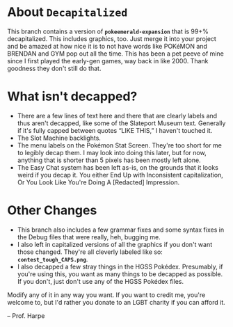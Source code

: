 # About **`Decapitalized`**
This branch contains a version of **`pokeemerald-expansion`** that is 99+% decapitalized. This includes graphics, too. Just merge it into your project and be amazed at how nice it is to not have words like POKéMON and BRENDAN and GYM pop out all the time. This has been a pet peeve of mine since I first played the early-gen games, way back in like 2000. Thank goodness they don't still do that.

# What isn't decapped?
- There are a few lines of text here and there that are clearly labels and thus aren't decapped, like some of the Slateport Museum text. Generally if it's fully capped between quotes “LIKE THIS,” I haven't touched it.
- The Slot Machine backlights.
- The menu labels on the Pokémon Stat Screen. They're too short for me to legibly decap them. I may look into doing this later, but for now, anything that is shorter than 5 pixels has been mostly left alone.
- The Easy Chat system has been left as-is, on the grounds that it looks weird if you decap it. You either End Up with Inconsistent capitalization, Or You Look Like You're Doing A \[Redacted\] Impression.

# Other Changes
- This branch also includes a few grammar fixes and some syntax fixes in the Debug files that were really, heh, bugging me.
- I also left in capitalized versions of all the graphics if you don't want those changed. They're all cleverly labeled like so: **`contest_tough_CAPS.png`**.
- I also decapped a few stray things in the HGSS Pokédex. Presumably, if you're using this, you want as many things to be decapped as possible. If you don't, just don't use any of the HGSS Pokédex files.

Modify any of it in any way you want. If you want to credit me, you're welcome to, but I'd rather you donate to an LGBT charity if you can afford it.

– Prof. Harpe
